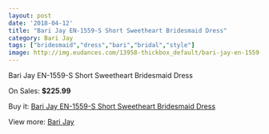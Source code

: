 ```yaml
---
layout: post
date: '2018-04-12'
title: "Bari Jay EN-1559-S Short Sweetheart Bridesmaid Dress"
category: Bari Jay
tags: ["bridesmaid","dress","bari","bridal","style"]
image: http://img.eudances.com/13958-thickbox_default/bari-jay-en-1559-s-short-sweetheart-bridesmaid-dress.jpg
---
```

Bari Jay EN-1559-S Short Sweetheart Bridesmaid Dress

On Sales: **$225.99**
<a href="https://www.eudances.com/en/bari-jay/4178-bari-jay-en-1559-s-short-sweetheart-bridesmaid-dress.html"><amp-img layout="responsive" width="600" height="600" src="//img.eudances.com/13958-thickbox_default/bari-jay-en-1559-s-short-sweetheart-bridesmaid-dress.jpg" alt="Bari Jay EN-1559-S Short Sweetheart Bridesmaid Dress 0" /></a>

Buy it: [Bari Jay EN-1559-S Short Sweetheart Bridesmaid Dress](https://www.eudances.com/en/bari-jay/4178-bari-jay-en-1559-s-short-sweetheart-bridesmaid-dress.html "Bari Jay EN-1559-S Short Sweetheart Bridesmaid Dress")

View more: [Bari Jay](https://www.eudances.com/en/56-bari-jay "Bari Jay")